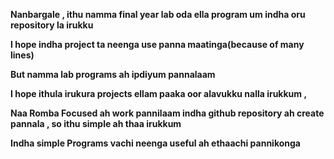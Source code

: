 **Nanbargale , ithu namma final year lab oda ella program um indha oru repository la irukku**

**I hope indha project ta neenga use panna maatinga(because of many lines)**

**But namma lab programs ah ipdiyum pannalaam**

**I hope ithula irukura projects ellam paaka oor alavukku nalla irukkum ,**

**Naa Romba Focused ah work pannilaam indha github repository ah create pannala , so ithu simple ah thaa irukkum**

**Indha simple Programs vachi neenga useful ah ethaachi pannikonga**
